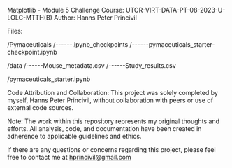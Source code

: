 Matplotlib - Module 5 Challenge
Course: UTOR-VIRT-DATA-PT-08-2023-U-LOLC-MTTH(B)
Author: Hanns Peter Princivil

Files:

/Pymaceuticals
/------.ipynb_checkpoints
/------pymaceuticals_starter-checkpoint.ipynb

/data
/------Mouse_metadata.csv
/------Study_results.csv

/pymaceuticals_starter.ipynb

Code Attribution and Collaboration:
This project was solely completed by myself, Hanns Peter Princivil, without collaboration with peers or use of external code sources.

Note:
The work within this repository represents my original thoughts and efforts. All analysis, code, and documentation have been created in adherence to applicable guidelines and ethics.

If there are any questions or concerns regarding this project, please feel free to contact me at hprincivil@gmail.com
